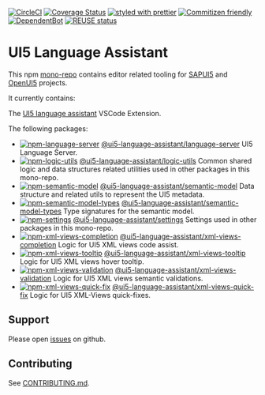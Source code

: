 [![CircleCI](https://circleci.com/gh/SAP/ui5-language-assistant.svg?style=svg)](https://circleci.com/gh/SAP/ui5-language-assistant)
[![Coverage Status](https://coveralls.io/repos/github/SAP/ui5-language-assistant/badge.svg?branch=master)](https://coveralls.io/github/SAP/ui5-language-assistant?branch=master)
[![styled with prettier](https://img.shields.io/badge/styled_with-prettier-ff69b4.svg)](https://github.com/prettier/prettier)
[![Commitizen friendly](https://img.shields.io/badge/commitizen-friendly-brightgreen.svg)](http://commitizen.github.io/cz-cli/)
[![DependentBot](https://api.dependabot.com/badges/status?host=github&repo=SAP/ui5-language-assistant)](https://dependabot.com/)
[![REUSE status](https://api.reuse.software/badge/github.com/SAP/ui5-language-assistant)](https://api.reuse.software/info/github.com/SAP/ui5-language-assistant)

# UI5 Language Assistant

This npm [mono-repo][mono-repo] contains editor related tooling for [SAPUI5][ui5] and [OpenUI5][openui5] projects.

It currently contains:

The [UI5 language assistant](./packages/vscode-ui5-language-assistant) VSCode Extension.

The following packages:

- [![npm-language-server][npm-language-server-image]][npm-language-server-url] [@ui5-language-assistant/language-server](./packages/language-server) UI5 Language Server.
- [![npm-logic-utils][npm-logic-utils-image]][npm-logic-utils-url] [@ui5-language-assistant/logic-utils](./packages/logic-utils) Common shared logic and data structures related utilities used in other packages in this mono-repo.
- [![npm-semantic-model][npm-semantic-model-image]][npm-semantic-model-url] [@ui5-language-assistant/semantic-model](./packages/semantic-model) Data structure and related utils to represent the UI5 metadata.
- [![npm-semantic-model-types][npm-semantic-model-types-image]][npm-semantic-model-types-url] [@ui5-language-assistant/semantic-model-types](./packages/semantic-model-types) Type signatures for the semantic model.
- [![npm-settings][npm-settings-image]][npm-settings-url] [@ui5-language-assistant/settings](./packages/settings) Settings used in other packages in this mono-repo.
- [![npm-xml-views-completion][npm-xml-views-completion-image]][npm-xml-views-completion-url] [@ui5-language-assistant/xml-views-completion](./packages/xml-views-completion) Logic for UI5 XML views code assist.
- [![npm-xml-views-tooltip][npm-xml-views-tooltip-image]][npm-xml-views-tooltip-url] [@ui5-language-assistant/xml-views-tooltip](./packages/xml-views-tooltip) Logic for UI5 XML views hover tooltip.
- [![npm-xml-views-validation][npm-xml-views-validation-image]][npm-xml-views-validation-url] [@ui5-language-assistant/xml-views-validation](./packages/xml-views-validation) Logic for UI5 XML views semantic validations.
- [![npm-xml-views-quick-fix][npm-xml-views-quick-fix-image]][npm-xml-views-quick-fix-url] [@ui5-language-assistant/xml-views-quick-fix](./packages/xml-views-quick-fix) Logic for UI5 XML-Views quick-fixes.

[npm-language-server-image]: https://img.shields.io/npm/v/@ui5-language-assistant/language-server.svg
[npm-language-server-url]: https://www.npmjs.com/package/@ui5-language-assistant/language-server
[npm-logic-utils-image]: https://img.shields.io/npm/v/@ui5-language-assistant/logic-utils.svg
[npm-logic-utils-url]: https://www.npmjs.com/package/@ui5-language-assistant/logic-utils
[npm-semantic-model-image]: https://img.shields.io/npm/v/@ui5-language-assistant/semantic-model.svg
[npm-semantic-model-url]: https://www.npmjs.com/package/@ui5-language-assistant/semantic-model
[npm-semantic-model-types-image]: https://img.shields.io/npm/v/@ui5-language-assistant/semantic-model-types.svg
[npm-semantic-model-types-url]: https://www.npmjs.com/package/@ui5-language-assistant/semantic-model-types
[npm-settings-image]: https://img.shields.io/npm/v/@ui5-language-assistant/settings.svg
[npm-settings-url]: https://www.npmjs.com/package/@ui5-language-assistant/settings
[npm-xml-views-completion-image]: https://img.shields.io/npm/v/@ui5-language-assistant/xml-views-completion.svg
[npm-xml-views-completion-url]: https://www.npmjs.com/package/@ui5-language-assistant/xml-views-completion
[npm-xml-views-tooltip-image]: https://img.shields.io/npm/v/@ui5-language-assistant/xml-views-tooltip.svg
[npm-xml-views-tooltip-url]: https://www.npmjs.com/package/@ui5-language-assistant/xml-views-tooltip
[npm-xml-views-validation-image]: https://img.shields.io/npm/v/@ui5-language-assistant/xml-views-validation.svg
[npm-xml-views-validation-url]: https://www.npmjs.com/package/@ui5-language-assistant/xml-views-validation
[npm-xml-views-quick-fix-image]: https://img.shields.io/npm/v/@ui5-language-assistant/xml-views-quick-fix.svg
[npm-xml-views-quick-fix-url]: https://www.npmjs.com/package/@ui5-language-assistant/xml-views-quick-fix

## Support

Please open [issues](https://github.com/SAP/ui5-language-assistant/issues) on github.

## Contributing

See [CONTRIBUTING.md](./CONTRIBUTING.md).

[mono-repo]: https://github.com/babel/babel/blob/master/doc/design/monorepo.md
[ui5]: https://ui5.sap.com
[openui5]: https://openui5.org
